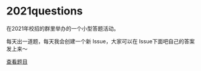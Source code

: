 # 2021questions

在2021年校招的群里举办的一个小型答题活动。

每天出一道题，每天我会创建一个新 Issue，大家可以在 Issue下面吧自己的答案发上来～

[查看题目](https://github.com/SlashLabTeam/2021questions/issues)
